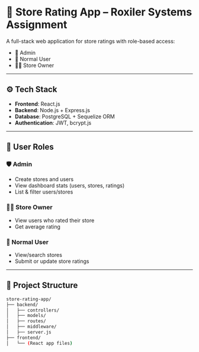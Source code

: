 # 🏪 Store Rating App – Roxiler Systems Assignment

A full-stack web application for store ratings with role-based access:
- 🔐 Admin
- 👤 Normal User
- 🧑‍💼 Store Owner

---

## ⚙️ Tech Stack
- **Frontend**: React.js
- **Backend**: Node.js + Express.js
- **Database**: PostgreSQL + Sequelize ORM
- **Authentication**: JWT, bcrypt.js

---

## 👤 User Roles

### 🛡️ Admin
- Create stores and users
- View dashboard stats (users, stores, ratings)
- List & filter users/stores

### 🧑‍💼 Store Owner
- View users who rated their store
- Get average rating

### 👤 Normal User
- View/search stores
- Submit or update store ratings

---

## 📁 Project Structure

```bash
store-rating-app/
├── backend/
│   ├── controllers/
│   ├── models/
│   ├── routes/
│   ├── middleware/
│   ├── server.js
├── frontend/
│   └── (React app files)
